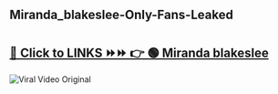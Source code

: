 
 ## Miranda_blakeslee-Only-Fans-Leaked

# <h2><a href="https://clipsfans.com/Miranda_blakeslee&ref=git">🔗 Click to LINKS ⏩⏩ 👉 🟢 Miranda blakeslee </a></h2>

<a href="https://clipsfans.com/Miranda_blakeslee&ref=git" rel="nofollow" data-target="animated-image.originalLink"><img src="https://i.ibb.co.com/xMMVF88/686577567.gif" alt="Viral Video Original" style="max-width: 100%; display: inline-block;" data-target="animated-image.originalImage"></a>
